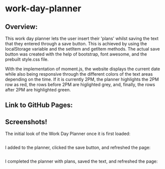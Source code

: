 # work-day-planner

## Overview:

This work day planner lets the user insert their 'plans' whilst saving the text that they entered through a save button. This is achieved by using the localStorage variable and the setItem and getItem methods. The actual save button was created with the help of bootstrap, font awesome, and the prebuilt style.css file.

With the implementation of moment.js, the website displays the current date while also being responsive through the different colors of the text areas depending on the time. If it is currently 2PM, the planner highlights the 2PM row as red, the rows before 2PM are higlighted grey, and, finally, the rows after 2PM are highlighted green.

## Link to GitHub Pages:



## Screenshots!

The initial look of the Work Day Planner once it is first loaded:

![]()

I added to the planner, clicked the save button, and refreshed the page:

![]()

I completed the planner with plans, saved the text, and refreshed the page:

![]()